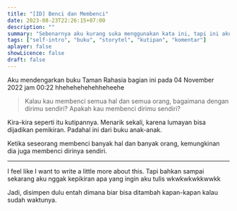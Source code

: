 ```yaml
---
title: "[ID] Benci dan Membenci"
date: 2023-08-23T22:26:15+07:00
description: "" 
summary: "Sebenarnya aku kurang suka menggunakan kata ini, tapi ini aku dapatkan dari sebuah buku anak-anak. Kupikir bisa jadi renungan juga, jadi aku catat."
tags: ["self-intro", "buku", "storytel", "kutipan", "komentar"]
aplayer: false
showLicence: false
draft: false
---
```


Aku mendengarkan buku Taman Rahasia bagian ini pada 04 November 2022 jam 00:22 hhehehehehehheheehe

>Kalau kau membenci semua hal dan semua orang, bagaimana dengan dirimu sendiri? Apakah kau membenci dirimu sendiri?

Kira-kira seperti itu kutipannya. Menarik sekali, karena lumayan bisa dijadikan pemikiran. Padahal ini dari buku anak-anak.

Ketika seseorang membenci banyak hal dan banyak orang, kemungkinan dia juga membenci dirinya sendiri.

---

I feel like I want to write a little more about this. Tapi bahkan sampai sekarang aku nggak kepikiran apa yang ingin aku tulis wkwkwkwkkwwkk

Jadi, disimpen dulu entah dimana biar bisa  ditambah kapan-kapan kalau sudah waktunya.